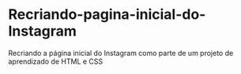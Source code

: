 # Recriando-pagina-inicial-do-Instagram
Recriando a página inicial do Instagram como parte de um projeto de aprendizado de HTML e CSS
